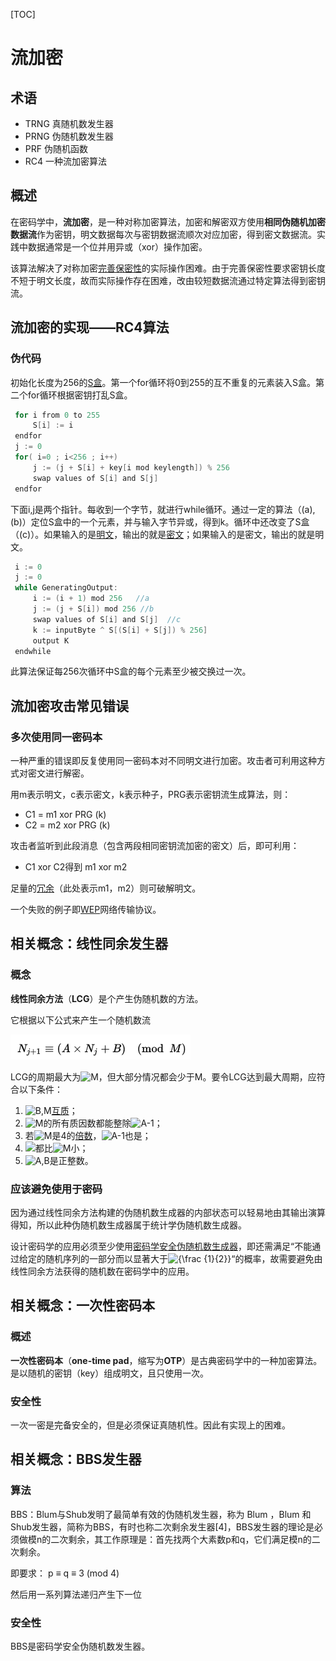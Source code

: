 [TOC]

# 流加密

## 术语

+ TRNG     真随机数发生器
+ PRNG     伪随机数发生器
+ PRF         伪随机函数
+ RC4         一种流加密算法

## 概述

在密码学中，**流加密**，是一种对称加密算法，加密和解密双方使用**相同伪随机加密数据流**作为密钥，明文数据每次与密钥数据流顺次对应加密，得到密文数据流。实践中数据通常是一个位并用异或（xor）操作加密。

该算法解决了对称加密[完善保密性](https://zh.wikipedia.org/wiki/%E5%AE%8C%E5%96%84%E4%BF%9D%E5%AF%86%E6%80%A7)的实际操作困难。由于完善保密性要求密钥长度不短于明文长度，故而实际操作存在困难，改由较短数据流通过特定算法得到密钥流。

## 流加密的实现——RC4算法

### 伪代码

初始化长度为256的[S盒](https://zh.wikipedia.org/wiki/S%E7%9B%92)。第一个for循环将0到255的互不重复的元素装入S盒。第二个for循环根据密钥打乱S盒。

```java
 for i from 0 to 255
     S[i] := i
 endfor
 j := 0
 for( i=0 ; i<256 ; i++)
     j := (j + S[i] + key[i mod keylength]) % 256
     swap values of S[i] and S[j]
 endfor
```

下面i,j是两个指针。每收到一个字节，就进行while循环。通过一定的算法（(a),(b)）定位S盒中的一个元素，并与输入字节异或，得到k。循环中还改变了S盒（(c)）。如果输入的是[明文](https://zh.wikipedia.org/wiki/%E6%98%8E%E6%96%87)，输出的就是[密文](https://zh.wikipedia.org/wiki/%E5%AF%86%E6%96%87)；如果输入的是密文，输出的就是明文。

```java
 i := 0
 j := 0
 while GeneratingOutput:
     i := (i + 1) mod 256   //a
     j := (j + S[i]) mod 256 //b
     swap values of S[i] and S[j]  //c
     k := inputByte ^ S[(S[i] + S[j]) % 256]
     output K
 endwhile
```

此算法保证每256次循环中S盒的每个元素至少被交换过一次。

## 流加密攻击常见错误

### 多次使用同一密码本

一种严重的错误即反复使用同一密码本对不同明文进行加密。攻击者可利用这种方式对密文进行解密。

用m表示明文，c表示密文，k表示种子，PRG表示密钥流生成算法，则：

- C1 = m1 xor PRG (k)
- C2 = m2 xor PRG (k)

攻击者监听到此段消息（包含两段相同密钥流加密的密文）后，即可利用：

- C1 xor C2得到 m1 xor m2

足量的[冗余](https://zh.wikipedia.org/w/index.php?title=%E5%86%97%E4%BD%99&action=edit&redlink=1)（此处表示m1，m2）则可破解明文。

一个失败的例子即[WEP](https://zh.wikipedia.org/wiki/WEP)网络传输协议。

## 相关概念：线性同余发生器

### 概念

**线性同余方法**（**LCG**）是个产生伪随机数的方法。

它根据以下公式来产生一个随机数流

 ![线性同余递归公式](images/线性同余递归公式.png)

LCG的周期最大为![M](https://wikimedia.org/api/rest_v1/media/math/render/svg/f82cade9898ced02fdd08712e5f0c0151758a0dd)，但大部分情况都会少于M。要令LCG达到最大周期，应符合以下条件：

1. ![B,M](https://wikimedia.org/api/rest_v1/media/math/render/svg/8207e89bb5e61383c4634f876c9d06b6bab780b3)[互质](https://zh.wikipedia.org/wiki/%E4%BA%92%E8%B3%AA)；
2. ![M](https://wikimedia.org/api/rest_v1/media/math/render/svg/f82cade9898ced02fdd08712e5f0c0151758a0dd)的所有质因数都能整除![A-1](https://wikimedia.org/api/rest_v1/media/math/render/svg/8b2e02869ed2c3dc88dd61c6ba02361c6847e79c)；
3. 若![M](https://wikimedia.org/api/rest_v1/media/math/render/svg/f82cade9898ced02fdd08712e5f0c0151758a0dd)是4的[倍数](https://zh.wikipedia.org/wiki/%E5%80%8D%E6%95%B8)，![A-1](https://wikimedia.org/api/rest_v1/media/math/render/svg/8b2e02869ed2c3dc88dd61c6ba02361c6847e79c)也是；
4. ![](https://wikimedia.org/api/rest_v1/media/math/render/svg/a9b77bd4e14e6b0d8914331f18a7b8047258d9bf)都比![M](https://wikimedia.org/api/rest_v1/media/math/render/svg/f82cade9898ced02fdd08712e5f0c0151758a0dd)小；
5. ![A,B](https://wikimedia.org/api/rest_v1/media/math/render/svg/96c3298ea9aa77c226be56a7d8515baaa517b90b)是正整数。

### 应该避免使用于密码

因为通过线性同余方法构建的伪随机数生成器的内部状态可以轻易地由其输出演算得知，所以此种伪随机数生成器属于统计学伪随机数生成器。

设计密码学的应用必须至少使用[密码学安全伪随机数生成器](https://zh.wikipedia.org/wiki/%E5%AF%86%E7%A0%81%E5%AD%A6%E5%AE%89%E5%85%A8%E4%BC%AA%E9%9A%8F%E6%9C%BA%E6%95%B0%E7%94%9F%E6%88%90%E5%99%A8)，即还需满足“不能通过给定的随机序列的一部分而以显著大于![{\frac {1}{2}}](https://wikimedia.org/api/rest_v1/media/math/render/svg/a11cfb2fdb143693b1daf78fcb5c11a023cb1c55)“的概率，故需要避免由线性同余方法获得的随机数在密码学中的应用。

## 相关概念：一次性密码本

### 概述

**一次性密码本**（**one-time pad**，缩写为**OTP**）是古典密码学中的一种加密算法。是以随机的密钥（key）组成明文，且只使用一次。

### 安全性

一次一密是完备安全的，但是必须保证真随机性。因此有实现上的困难。

## 相关概念：BBS发生器

### 算法

BBS：Blum与Shub发明了最简单有效的伪随机发生器，称为 Blum ，Blum 和Shub发生器，简称为BBS，有时也称二次剩余发生器[4]，BBS发生器的理论是必须做模n的二次剩余，其工作原理是：首先找两个大素数p和q，它们满足模n的二次剩余。

即要求： p ≡ q ≡ 3 (mod 4)

然后用一系列算法递归产生下一位

### 安全性

BBS是密码学安全伪随机数发生器。